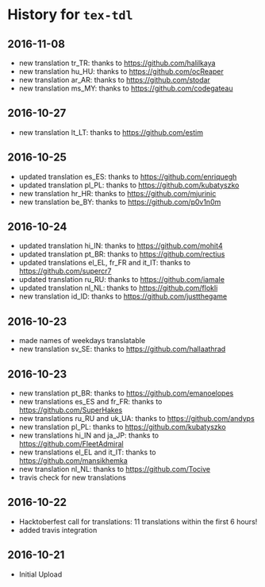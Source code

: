 # History for `tex-tdl`

## 2016-11-08
+ new translation tr_TR: thanks to https://github.com/halilkaya
+ new translation hu_HU: thanks to https://github.com/ocReaper
+ new translation ar_AR: thanks to https://github.com/stodar
+ new translation ms_MY: thanks to https://github.com/codegateau

## 2016-10-27
+ new translation lt_LT: thanks to https://github.com/estim

## 2016-10-25
+ updated translation es_ES: thanks to https://github.com/enriquegh 
+ updated translation pl_PL: thanks to https://github.com/kubatyszko
+ new translation hr_HR: thanks to https://github.com/mjurinic
+ new translation be_BY: thanks to https://github.com/p0v1n0m

## 2016-10-24
+ updated translation hi_IN: thanks to https://github.com/mohit4
+ updated translation pt_BR: thanks to https://github.com/rectius
+ updated translations el_EL, fr_FR and it_IT: thanks to https://github.com/supercr7
+ updated translation ru_RU: thanks to https://github.com/iamale
+ updated translation nl_NL: thanks to https://github.com/flokli
+ new translation id_ID: thanks to https://github.com/justthegame

## 2016-10-23
+ made names of weekdays translatable
+ new translation sv_SE: thanks to https://github.com/hallaathrad

## 2016-10-23
+ new translation pt_BR: thanks to https://github.com/emanoelopes
+ new translations es_ES and fr_FR: thanks to https://github.com/SuperHakes
+ new translations ru_RU and uk_UA: thanks to https://github.com/andyps
+ new translation pl_PL: thanks to https://github.com/kubatyszko
+ new translations hi_IN and ja_JP: thanks to https://github.com/FleetAdmiral
+ new translations el_EL and it_IT: thanks to https://github.com/mansikhemka
+ new translation nl_NL: thanks to https://github.com/Tocive
+ travis check for new translations

## 2016-10-22
+ Hacktoberfest call for translations: 11 translations within the first 6 hours!
+ added travis integration

## 2016-10-21
+ Initial Upload
